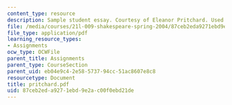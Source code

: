 ```yaml
---
content_type: resource
description: Sample student essay. Courtesy of Eleanor Pritchard. Used with permission.
file: /media/courses/21l-009-shakespeare-spring-2004/87ceb2eda9271ebd9e2ac00f0ebd21de_pritchard.pdf
file_type: application/pdf
learning_resource_types:
- Assignments
ocw_type: OCWFile
parent_title: Assignments
parent_type: CourseSection
parent_uid: eb04e9c4-2e58-5737-94cc-51ac8607e8c8
resourcetype: Document
title: pritchard.pdf
uid: 87ceb2ed-a927-1ebd-9e2a-c00f0ebd21de
---
```

